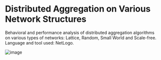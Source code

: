 # Distributed Aggregation on Various Network Structures
Behavioral and performance analysis of distributed aggregation algorithms on various types of networks: Lattice, Random, Small World and Scale-free.
Language and tool used: NetLogo.

![image](dai_project/Immagine.png)
